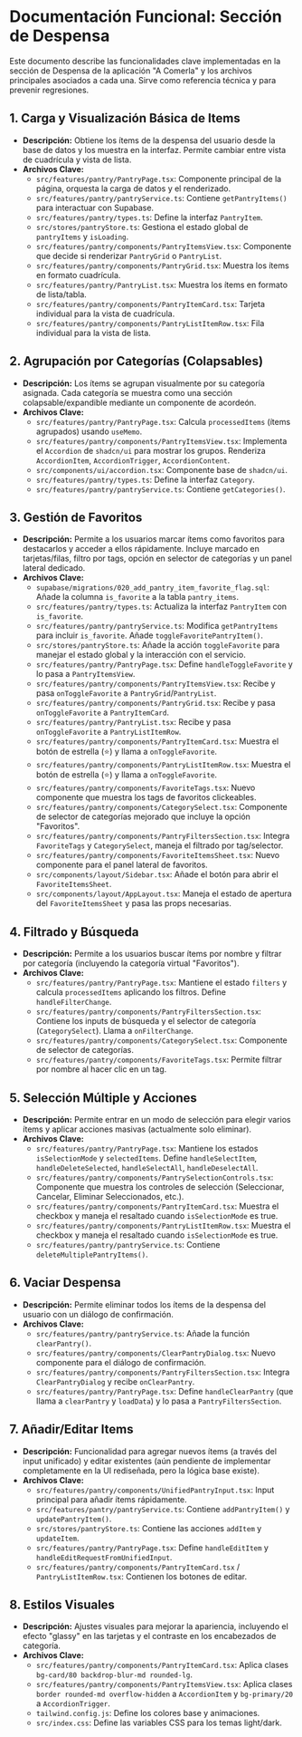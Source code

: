 # Documentación Funcional: Sección de Despensa

Este documento describe las funcionalidades clave implementadas en la sección de Despensa de la aplicación "A Comerla" y los archivos principales asociados a cada una. Sirve como referencia técnica y para prevenir regresiones.

## 1. Carga y Visualización Básica de Items

*   **Descripción:** Obtiene los ítems de la despensa del usuario desde la base de datos y los muestra en la interfaz. Permite cambiar entre vista de cuadrícula y vista de lista.
*   **Archivos Clave:**
    *   `src/features/pantry/PantryPage.tsx`: Componente principal de la página, orquesta la carga de datos y el renderizado.
    *   `src/features/pantry/pantryService.ts`: Contiene `getPantryItems()` para interactuar con Supabase.
    *   `src/features/pantry/types.ts`: Define la interfaz `PantryItem`.
    *   `src/stores/pantryStore.ts`: Gestiona el estado global de `pantryItems` y `isLoading`.
    *   `src/features/pantry/components/PantryItemsView.tsx`: Componente que decide si renderizar `PantryGrid` o `PantryList`.
    *   `src/features/pantry/components/PantryGrid.tsx`: Muestra los ítems en formato cuadrícula.
    *   `src/features/pantry/PantryList.tsx`: Muestra los ítems en formato de lista/tabla.
    *   `src/features/pantry/components/PantryItemCard.tsx`: Tarjeta individual para la vista de cuadrícula.
    *   `src/features/pantry/components/PantryListItemRow.tsx`: Fila individual para la vista de lista.

## 2. Agrupación por Categorías (Colapsables)

*   **Descripción:** Los ítems se agrupan visualmente por su categoría asignada. Cada categoría se muestra como una sección colapsable/expandible mediante un componente de acordeón.
*   **Archivos Clave:**
    *   `src/features/pantry/PantryPage.tsx`: Calcula `processedItems` (ítems agrupados) usando `useMemo`.
    *   `src/features/pantry/components/PantryItemsView.tsx`: Implementa el `Accordion` de `shadcn/ui` para mostrar los grupos. Renderiza `AccordionItem`, `AccordionTrigger`, `AccordionContent`.
    *   `src/components/ui/accordion.tsx`: Componente base de `shadcn/ui`.
    *   `src/features/pantry/types.ts`: Define la interfaz `Category`.
    *   `src/features/pantry/pantryService.ts`: Contiene `getCategories()`.

## 3. Gestión de Favoritos

*   **Descripción:** Permite a los usuarios marcar ítems como favoritos para destacarlos y acceder a ellos rápidamente. Incluye marcado en tarjetas/filas, filtro por tags, opción en selector de categorías y un panel lateral dedicado.
*   **Archivos Clave:**
    *   `supabase/migrations/020_add_pantry_item_favorite_flag.sql`: Añade la columna `is_favorite` a la tabla `pantry_items`.
    *   `src/features/pantry/types.ts`: Actualiza la interfaz `PantryItem` con `is_favorite`.
    *   `src/features/pantry/pantryService.ts`: Modifica `getPantryItems` para incluir `is_favorite`. Añade `toggleFavoritePantryItem()`.
    *   `src/stores/pantryStore.ts`: Añade la acción `toggleFavorite` para manejar el estado global y la interacción con el servicio.
    *   `src/features/pantry/PantryPage.tsx`: Define `handleToggleFavorite` y lo pasa a `PantryItemsView`.
    *   `src/features/pantry/components/PantryItemsView.tsx`: Recibe y pasa `onToggleFavorite` a `PantryGrid`/`PantryList`.
    *   `src/features/pantry/components/PantryGrid.tsx`: Recibe y pasa `onToggleFavorite` a `PantryItemCard`.
    *   `src/features/pantry/PantryList.tsx`: Recibe y pasa `onToggleFavorite` a `PantryListItemRow`.
    *   `src/features/pantry/components/PantryItemCard.tsx`: Muestra el botón de estrella (⭐) y llama a `onToggleFavorite`.
    *   `src/features/pantry/components/PantryListItemRow.tsx`: Muestra el botón de estrella (⭐) y llama a `onToggleFavorite`.
    *   `src/features/pantry/components/FavoriteTags.tsx`: Nuevo componente que muestra los tags de favoritos clickeables.
    *   `src/features/pantry/components/CategorySelect.tsx`: Componente de selector de categorías mejorado que incluye la opción "Favoritos".
    *   `src/features/pantry/components/PantryFiltersSection.tsx`: Integra `FavoriteTags` y `CategorySelect`, maneja el filtrado por tag/selector.
    *   `src/features/pantry/components/FavoriteItemsSheet.tsx`: Nuevo componente para el panel lateral de favoritos.
    *   `src/components/layout/Sidebar.tsx`: Añade el botón para abrir el `FavoriteItemsSheet`.
    *   `src/components/layout/AppLayout.tsx`: Maneja el estado de apertura del `FavoriteItemsSheet` y pasa las props necesarias.

## 4. Filtrado y Búsqueda

*   **Descripción:** Permite a los usuarios buscar ítems por nombre y filtrar por categoría (incluyendo la categoría virtual "Favoritos").
*   **Archivos Clave:**
    *   `src/features/pantry/PantryPage.tsx`: Mantiene el estado `filters` y calcula `processedItems` aplicando los filtros. Define `handleFilterChange`.
    *   `src/features/pantry/components/PantryFiltersSection.tsx`: Contiene los inputs de búsqueda y el selector de categoría (`CategorySelect`). Llama a `onFilterChange`.
    *   `src/features/pantry/components/CategorySelect.tsx`: Componente de selector de categorías.
    *   `src/features/pantry/components/FavoriteTags.tsx`: Permite filtrar por nombre al hacer clic en un tag.

## 5. Selección Múltiple y Acciones

*   **Descripción:** Permite entrar en un modo de selección para elegir varios ítems y aplicar acciones masivas (actualmente solo eliminar).
*   **Archivos Clave:**
    *   `src/features/pantry/PantryPage.tsx`: Mantiene los estados `isSelectionMode` y `selectedItems`. Define `handleSelectItem`, `handleDeleteSelected`, `handleSelectAll`, `handleDeselectAll`.
    *   `src/features/pantry/components/PantrySelectionControls.tsx`: Componente que muestra los controles de selección (Seleccionar, Cancelar, Eliminar Seleccionados, etc.).
    *   `src/features/pantry/components/PantryItemCard.tsx`: Muestra el checkbox y maneja el resaltado cuando `isSelectionMode` es true.
    *   `src/features/pantry/components/PantryListItemRow.tsx`: Muestra el checkbox y maneja el resaltado cuando `isSelectionMode` es true.
    *   `src/features/pantry/pantryService.ts`: Contiene `deleteMultiplePantryItems()`.

## 6. Vaciar Despensa

*   **Descripción:** Permite eliminar todos los ítems de la despensa del usuario con un diálogo de confirmación.
*   **Archivos Clave:**
    *   `src/features/pantry/pantryService.ts`: Añade la función `clearPantry()`.
    *   `src/features/pantry/components/ClearPantryDialog.tsx`: Nuevo componente para el diálogo de confirmación.
    *   `src/features/pantry/components/PantryFiltersSection.tsx`: Integra `ClearPantryDialog` y recibe `onClearPantry`.
    *   `src/features/pantry/PantryPage.tsx`: Define `handleClearPantry` (que llama a `clearPantry` y `loadData`) y lo pasa a `PantryFiltersSection`.

## 7. Añadir/Editar Items

*   **Descripción:** Funcionalidad para agregar nuevos ítems (a través del input unificado) y editar existentes (aún pendiente de implementar completamente en la UI rediseñada, pero la lógica base existe).
*   **Archivos Clave:**
    *   `src/features/pantry/components/UnifiedPantryInput.tsx`: Input principal para añadir ítems rápidamente.
    *   `src/features/pantry/pantryService.ts`: Contiene `addPantryItem()` y `updatePantryItem()`.
    *   `src/stores/pantryStore.ts`: Contiene las acciones `addItem` y `updateItem`.
    *   `src/features/pantry/PantryPage.tsx`: Define `handleEditItem` y `handleEditRequestFromUnifiedInput`.
    *   `src/features/pantry/components/PantryItemCard.tsx` / `PantryListItemRow.tsx`: Contienen los botones de editar.

## 8. Estilos Visuales

*   **Descripción:** Ajustes visuales para mejorar la apariencia, incluyendo el efecto "glassy" en las tarjetas y el contraste en los encabezados de categoría.
*   **Archivos Clave:**
    *   `src/features/pantry/components/PantryItemCard.tsx`: Aplica clases `bg-card/80 backdrop-blur-md rounded-lg`.
    *   `src/features/pantry/components/PantryItemsView.tsx`: Aplica clases `border rounded-md overflow-hidden` a `AccordionItem` y `bg-primary/20` a `AccordionTrigger`.
    *   `tailwind.config.js`: Define los colores base y animaciones.
    *   `src/index.css`: Define las variables CSS para los temas light/dark.